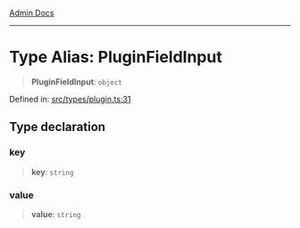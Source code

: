 [Admin Docs](/)

***

# Type Alias: PluginFieldInput

> **PluginFieldInput**: `object`

Defined in: [src/types/plugin.ts:31](https://github.com/PalisadoesFoundation/talawa-admin/blob/main/src/types/plugin.ts#L31)

## Type declaration

### key

> **key**: `string`

### value

> **value**: `string`
